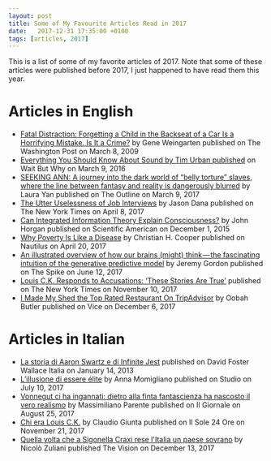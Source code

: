 ```yaml
---
layout: post
title: Some of My Favourite Articles Read in 2017
date:   2017-12-31 17:35:00 +0100
tags: [articles, 2017]
---
```

This is a list of some of my favorite articles of 2017. Note that some of these articles were published before 2017, I just happened to have read them this year.

# Articles in English

- [Fatal Distraction: Forgetting a Child in the Backseat of a Car Is a Horrifying Mistake. Is It a Crime?](https://www.washingtonpost.com/lifestyle/magazine/fatal-distraction-forgetting-a-child-in-thebackseat-of-a-car-is-a-horrifying-mistake-is-it-a-crime/2014/06/16/8ae0fe3a-f580-11e3-a3a5-42be35962a52_story.html?utm_term=.f3d28c5d7c0b) by Gene Weingarten published on The Washington Post on March 8, 2009
- [Everything You Should Know About Sound by Tim Urban published](https://waitbutwhy.com/2016/03/sound.html) on Wait But Why on March 9, 2016
- [SEEKING ANN: A journey into the dark world of “belly torture” slaves, where the line between fantasy and reality is dangerously blurred](https://theoutline.com/post/1210/seeking-ann-belly-torture-slave-fetish) by Laura Yan published on The Outline on March 9, 2017
- [The Utter Uselessness of Job Interviews](https://www.nytimes.com/2017/04/08/opinion/sunday/the-utter-uselessness-of-job-interviews.html) by Jason Dana published on The New York Times on April 8, 2017
- [Can Integrated Information Theory Explain Consciousness?](https://blogs.scientificamerican.com/cross-check/can-integrated-information-theory-explain-consciousness/) by John Horgan published on Scientific American on December 1, 2015
- [Why Poverty Is Like a Disease](http://nautil.us/issue/47/consciousness/why-poverty-is-like-a-disease) by Christian H. Cooper published on Nautilus on April 20, 2017
- [An illustrated overview of how our brains (might) think — the fascinating intuition of the generative predictive model](https://medium.com/the-spike/generative-predictive-models-f39eb8f10584) by Jeremy Gordon published on The Spike on June 12, 2017
- [Louis C.K. Responds to Accusations: ‘These Stories Are True’](https://www.nytimes.com/2017/11/10/arts/television/louis-ck-statement.html) published on The New York Times on November 10, 2017
- [I Made My Shed the Top Rated Restaurant On TripAdvisor](https://www.vice.com/en_uk/article/434gqw/i-made-my-shed-the-top-rated-restaurant-on-tripadvisor) by Oobah Butler published on Vice on December 6, 2017


# Articles in Italian

- [La storia di Aaron Swartz e di Infinite Jest](http://archivio-dfw.tumblr.com/post/40524708276/la-storia-di-aaron-swartz-e-di-infinite-jest) published on David Foster Wallace Italia on January 14, 2013
- [L’illusione di essere élite](http://www.rivistastudio.com/long-form/classe-aspirazionale-elite/) by Anna Momigliano published on Studio on July 10, 2017
- [Vonnegut ci ha ingannati: dietro alla finta fantascienza ha nascosto il vero realismo](http://massimilianoparente.it/vonnegut-ci-ha-ingannati-dietro-alla-finta-fantascienza-ha-nascosto-il-vero-realismo/) by Massimiliano Parente published on Il Giornale on August 25, 2017
- [Chi era Louis C.K.](http://24ilmagazine.ilsole24ore.com/2017/11/louis-c-k/?refresh_ce=1) by Claudio Giunta published on Il Sole 24 Ore on November 21, 2017
- [Quella volta che a Sigonella Craxi rese l'Italia un paese sovrano](http://thevision.com/politica/sigonella/) by Nicolò Zuliani published The Vision on December 13, 2017

